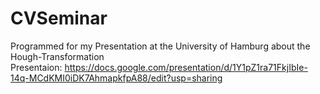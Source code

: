 # CVSeminar
Programmed for my Presentation at the University of Hamburg about the Hough-Transformation
</br>
Presentaion: https://docs.google.com/presentation/d/1Y1pZ1ra71FkjIbIe-14q-MCdKMI0iDK7AhmapkfpA88/edit?usp=sharing
